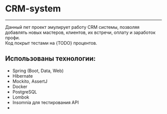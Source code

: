 # CRM-system
***
Данный пет проект эмулирует работу CRM системы, 
позволяя добавлять новых мастеров, клиентов, их встречи, оплату и заработок профи. \
Код покрыт тестами на {TODO} процентов.

## Использованы технологии:
- Spring (Boot, Data, Web)
- Hibernate
- Mockito, AssertJ
- Docker
- PostgreSQL
- Lombok
- Insomnia для тестирования API
- 
